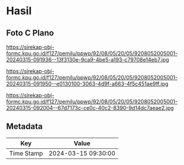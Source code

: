 # Hasil

## Foto C Plano

https://sirekap-obj-formc.kpu.go.id/f127/pemilu/ppwp/92/08/05/20/05/9208052005001-20240315-091936--13f3130e-9ca9-4be5-a193-c79708e14eb7.jpg

https://sirekap-obj-formc.kpu.go.id/f127/pemilu/ppwp/92/08/05/20/05/9208052005001-20240315-091950--e0130100-3063-4d9f-a663-4f5c451ae9ff.jpg

https://sirekap-obj-formc.kpu.go.id/f127/pemilu/ppwp/92/08/05/20/05/9208052005001-20240315-092004--67d7173c-ce0c-40c2-8390-9d14dc7aeae2.jpg


## Metadata

| Key        | Value               |
| ---------- | ------------------- |
| Time Stamp | 2024-03-15 09:30:00 |



